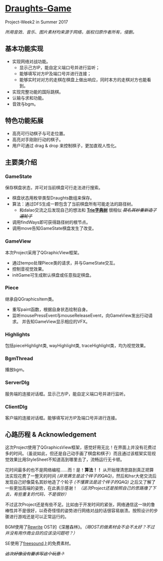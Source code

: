 # [Draughts-Game]
Project-Week2 in Summer 2017

*所用音效、音乐、图片素材均来源于网络，版权归原作者所有，侵删。*

## 基本功能实现

- 实现网络对战功能。
    - 显示己方IP，能自定义端口号并进行监听；
    - 能够填写对方IP及端口号并进行连接；
    - 能够实时对对方的走棋在棋盘上做出响应，同时本方的走棋对方也能看到。
- 实现完整功能的国际跳棋。
- 认输与求和功能。
- 音效与bgm。

## 特色功能拓展

- 高亮可行动棋子与可走位置。
- 高亮对手刚刚行动的棋子。
- 用户可通过 drag & drop 来控制棋子，更加直观人性化。


## 主要类介绍

### GameState

保存棋盘状态，并可对当前棋盘可行走法进行搜索。

- 棋盘状态用枚举类型Draughts数组来保存。
- 算法：通过DFS生成一颗包含了当前棋盘所有可能走法的路径树。
    - 和dalao交流之后发现自己的想法和 **[Trie字典树]** 很相似 *~~莫名其妙重新造了遍轮子~~*
- 调用findWays即可获得路径树的根节点。
- 调用move告知GameState棋盘发生了改变。

### GameView

本次Project采用了QGraphicView框架。

- 通过tempo处理Piece类的请求，并与GameState交互。
- 控制音视觉效果。
- initGame可生成默认棋盘或任意指定棋盘。

### Piece

继承自QGraphicsItem类。

- 重写paint函数，根据自身状态绘制自身。
- 监听mousePressEvent与mouseReleaseEvent，向GameView发出行动请求。
  并告知GameView显示相应的VFX。

### Highlights

包括pieceHighlight类, wayHighlight类, traceHighlight类，均为视觉效果。

### BgmThread

播放bgm。


### ServerDlg

服务端的连接对话框。显示己方IP，能自定义端口号并进行监听。

### ClientDlg

客户端的连接对话框。能够填写对方IP及端口号并进行连接。

## 心路历程 & Acknowledgement

这次Project使用了QGraphicsView框架，感觉好用无比！在界面上并没有花费过多的时间。（虽说如此，但还是自己动手画了棋盘和棋子）而且通过该框架实现视觉效果比用StyleSheet不知道高到哪里去了，流畅运行无卡顿。

花时间最多的也不是网络编程……而！是！**算法！！** 从开始理清思路到真正把算法实现花费了一整天的时间 *(非竞赛生是这个样子的QAQ)*，然后和hsr大佬交流后发现自己好像莫名其妙地造了个轮子 *(不懂算法是这个样子的QAQ)* 之后又了解了一些更加高端的姿势，在此表示感谢！ *（这次Project还是按照自己的思路撸了下去，有些重复的代码，不是很妙）*

不过这次Project还是有些不足。比如由于开发时间的紧张，网络通信这一块的鲁棒性并不是很好，以奇奇怪怪的姿势进行网络对战的话很容易崩溃。按照设计的步骤进行游戏还是可以正常运行的。

BGM使用了[Rewrite] OST的《深層森林》。*（用OST的做素材会不会不太好？不过并没有用作商业目的应该没问题吧？）*

SE使用了[freesound]上的免费素材。

 *~~这次好像没有要求写这个玩意？~~*


 [Draughts-Game]: <https://github.com/Ice-Cirno/Draughts-Game>
 [Trie字典树]: <https://zh.wikipedia.org/wiki/Trie>
 [Rewrite]: <http://key.visualarts.gr.jp/rewrite/>
 [freesound]: <http://freesound.org>
